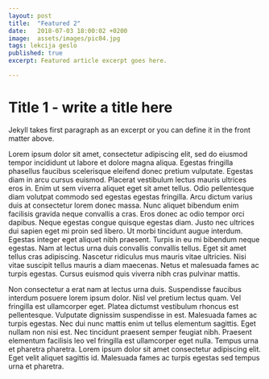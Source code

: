 ```yaml
---
layout: post
title:  "Featured 2"
date:   2018-07-03 18:00:02 +0200
image:  assets/images/pic04.jpg
tags: lekcija geslo
published: true
excerpt: Featured article excerpt goes here.

---
```


# Title 1 - write a title here
Jekyll takes first paragraph as an excerpt or you can define it in the front matter above.

Lorem ipsum dolor sit amet, consectetur adipiscing elit, sed do eiusmod tempor incididunt ut labore et dolore magna aliqua. Egestas fringilla phasellus faucibus scelerisque eleifend donec pretium vulputate. Egestas diam in arcu cursus euismod. Placerat vestibulum lectus mauris ultrices eros in. Enim ut sem viverra aliquet eget sit amet tellus. Odio pellentesque diam volutpat commodo sed egestas egestas fringilla. Arcu dictum varius duis at consectetur lorem donec massa. Nunc aliquet bibendum enim facilisis gravida neque convallis a cras. Eros donec ac odio tempor orci dapibus. Neque egestas congue quisque egestas diam. Justo nec ultrices dui sapien eget mi proin sed libero. Ut morbi tincidunt augue interdum. Egestas integer eget aliquet nibh praesent. Turpis in eu mi bibendum neque egestas. Nam at lectus urna duis convallis convallis tellus. Eget sit amet tellus cras adipiscing. Nascetur ridiculus mus mauris vitae ultricies. Nisi vitae suscipit tellus mauris a diam maecenas. Netus et malesuada fames ac turpis egestas. Cursus euismod quis viverra nibh cras pulvinar mattis.

Non consectetur a erat nam at lectus urna duis. Suspendisse faucibus interdum posuere lorem ipsum dolor. Nisl vel pretium lectus quam. Vel fringilla est ullamcorper eget. Platea dictumst vestibulum rhoncus est pellentesque. Vulputate dignissim suspendisse in est. Malesuada fames ac turpis egestas. Nec dui nunc mattis enim ut tellus elementum sagittis. Eget nullam non nisi est. Nec tincidunt praesent semper feugiat nibh. Praesent elementum facilisis leo vel fringilla est ullamcorper eget nulla. Tempus urna et pharetra pharetra. Lorem ipsum dolor sit amet consectetur adipiscing elit. Eget velit aliquet sagittis id. Malesuada fames ac turpis egestas sed tempus urna et pharetra.

